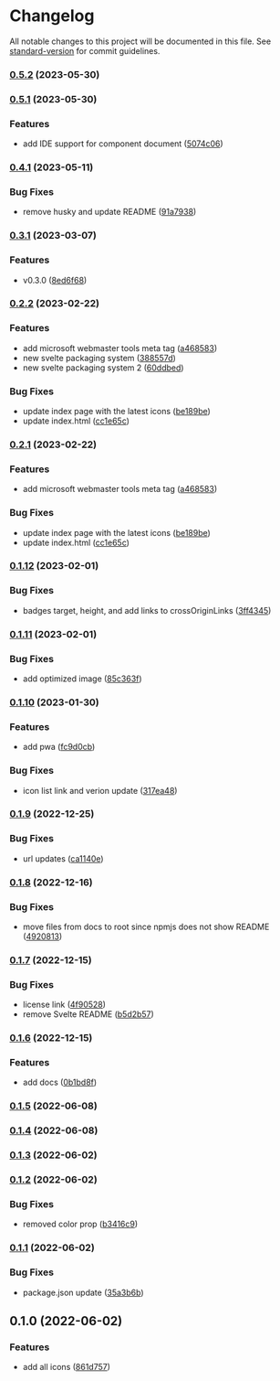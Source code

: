 # Changelog

All notable changes to this project will be documented in this file. See [standard-version](https://github.com/conventional-changelog/standard-version) for commit guidelines.

### [0.5.2](https://github.com/shinokada/svelte-cryptocurrency-icons/compare/v0.5.1...v0.5.2) (2023-05-30)

### [0.5.1](https://github.com/shinokada/svelte-cryptocurrency-icons/compare/v0.4.1...v0.5.1) (2023-05-30)


### Features

* add IDE support for component document ([5074c06](https://github.com/shinokada/svelte-cryptocurrency-icons/commit/5074c065054d91042df7c54c6a6c801741857422))

### [0.4.1](https://github.com/shinokada/svelte-cryptocurrency-icons/compare/v0.3.1...v0.4.1) (2023-05-11)


### Bug Fixes

* remove husky and update README ([91a7938](https://github.com/shinokada/svelte-cryptocurrency-icons/commit/91a7938e68d719ee262067a217de04fa318f0060))

### [0.3.1](https://github.com/shinokada/svelte-cryptocurrency-icons/compare/v0.2.2...v0.3.1) (2023-03-07)

### Features

- v0.3.0 ([8ed6f68](https://github.com/shinokada/svelte-cryptocurrency-icons/commit/8ed6f68520eeb35f0d9200faf6b9fe42532f3701))

### [0.2.2](https://github.com/shinokada/svelte-cryptocurrency-icons/compare/v0.1.12...v0.2.2) (2023-02-22)

### Features

- add microsoft webmaster tools meta tag ([a468583](https://github.com/shinokada/svelte-cryptocurrency-icons/commit/a46858388da784ccf818f8e9e6fe84c838b33a1b))
- new svelte packaging system ([388557d](https://github.com/shinokada/svelte-cryptocurrency-icons/commit/388557de54a6fadbdf11d94ac523ce6c4998f373))
- new svelte packaging system 2 ([60ddbed](https://github.com/shinokada/svelte-cryptocurrency-icons/commit/60ddbede7e5238a438d6684c2742973b60b5c1ea))

### Bug Fixes

- update index page with the latest icons ([be189be](https://github.com/shinokada/svelte-cryptocurrency-icons/commit/be189bead1062047b3a0aa1a12b2d3036f194383))
- update index.html ([cc1e65c](https://github.com/shinokada/svelte-cryptocurrency-icons/commit/cc1e65cc55fa29178f369056806a26a408d98fcf))

### [0.2.1](https://github.com/shinokada/svelte-cryptocurrency-icons/compare/v0.1.12...v0.2.1) (2023-02-22)

### Features

- add microsoft webmaster tools meta tag ([a468583](https://github.com/shinokada/svelte-cryptocurrency-icons/commit/a46858388da784ccf818f8e9e6fe84c838b33a1b))

### Bug Fixes

- update index page with the latest icons ([be189be](https://github.com/shinokada/svelte-cryptocurrency-icons/commit/be189bead1062047b3a0aa1a12b2d3036f194383))
- update index.html ([cc1e65c](https://github.com/shinokada/svelte-cryptocurrency-icons/commit/cc1e65cc55fa29178f369056806a26a408d98fcf))

### [0.1.12](https://github.com/shinokada/svelte-cryptocurrency-icons/compare/v0.1.11...v0.1.12) (2023-02-01)

### Bug Fixes

- badges target, height, and add links to crossOriginLinks ([3ff4345](https://github.com/shinokada/svelte-cryptocurrency-icons/commit/3ff4345074eff79db92a8656efc60cb6bbc9d1a2))

### [0.1.11](https://github.com/shinokada/svelte-cryptocurrency-icons/compare/v0.1.10...v0.1.11) (2023-02-01)

### Bug Fixes

- add optimized image ([85c363f](https://github.com/shinokada/svelte-cryptocurrency-icons/commit/85c363f5f9864dd79b0c0a9c6d9794fdf89e55c3))

### [0.1.10](https://github.com/shinokada/svelte-cryptocurrency-icons/compare/v0.1.9...v0.1.10) (2023-01-30)

### Features

- add pwa ([fc9d0cb](https://github.com/shinokada/svelte-cryptocurrency-icons/commit/fc9d0cb49ba52d4ebe19de0bf0a56bb64deb5e8e))

### Bug Fixes

- icon list link and verion update ([317ea48](https://github.com/shinokada/svelte-cryptocurrency-icons/commit/317ea4873cad3a80510c7409651a9600abfba8a5))

### [0.1.9](https://github.com/shinokada/svelte-cryptocurrency-icons/compare/v0.1.8...v0.1.9) (2022-12-25)

### Bug Fixes

- url updates ([ca1140e](https://github.com/shinokada/svelte-cryptocurrency-icons/commit/ca1140e2de65a1e0880f88dfd3270e426f576ba8))

### [0.1.8](https://github.com/shinokada/svelte-cryptocurrency-icons/compare/v0.1.7...v0.1.8) (2022-12-16)

### Bug Fixes

- move files from docs to root since npmjs does not show README ([4920813](https://github.com/shinokada/svelte-cryptocurrency-icons/commit/4920813a413ebbac56222b9cd2481e1d4ae0d23a))

### [0.1.7](https://github.com/shinokada/svelte-cryptocurrency-icons/compare/v0.1.6...v0.1.7) (2022-12-15)

### Bug Fixes

- license link ([4f90528](https://github.com/shinokada/svelte-cryptocurrency-icons/commit/4f905288916ebcef31584f1ed83b3160bab4611b))
- remove Svelte README ([b5d2b57](https://github.com/shinokada/svelte-cryptocurrency-icons/commit/b5d2b57d7e5e28aad6c940c31f3784832f478e6c))

### [0.1.6](https://github.com/shinokada/svelte-cryptocurrency-icons/compare/v0.1.5...v0.1.6) (2022-12-15)

### Features

- add docs ([0b1bd8f](https://github.com/shinokada/svelte-cryptocurrency-icons/commit/0b1bd8ff829db556cddb8aa26970495e784c5010))

### [0.1.5](https://github.com/shinokada/svelte-cryptocurrency-icons/compare/v0.1.4...v0.1.5) (2022-06-08)

### [0.1.4](https://github.com/shinokada/svelte-cryptocurrency-icons/compare/v0.1.3...v0.1.4) (2022-06-08)

### [0.1.3](https://github.com/shinokada/svelte-cryptocurrency-icons/compare/v0.1.2...v0.1.3) (2022-06-02)

### [0.1.2](https://github.com/shinokada/svelte-cryptocurrency-icons/compare/v0.1.1...v0.1.2) (2022-06-02)

### Bug Fixes

- removed color prop ([b3416c9](https://github.com/shinokada/svelte-cryptocurrency-icons/commit/b3416c98c12245b30332b6cda888f5560fff4b54))

### [0.1.1](https://github.com/shinokada/svelte-cryptocurrency-icons/compare/v0.1.0...v0.1.1) (2022-06-02)

### Bug Fixes

- package.json update ([35a3b6b](https://github.com/shinokada/svelte-cryptocurrency-icons/commit/35a3b6b158a6c1aaa434625020143fd34106b727))

## 0.1.0 (2022-06-02)

### Features

- add all icons ([861d757](https://github.com/shinokada/svelte-cryptocurrency-icons/commit/861d7570fc95964478f674ff813b6b112ed2c121))
